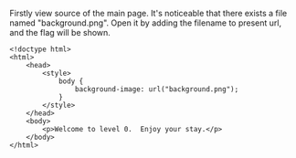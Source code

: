 Firstly view source of the main page. 
It's noticeable that there exists a file named "background.png".
Open it by adding the filename to present url, and the flag will be shown.
```
<!doctype html>
<html>
	<head>
		<style>
			body {
				background-image: url("background.png");
			}
		</style>
	</head>
	<body>
		<p>Welcome to level 0.  Enjoy your stay.</p>
	</body>
</html>
```
